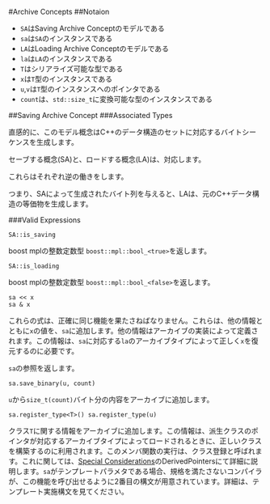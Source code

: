 #Archive Concepts
##Notaion

- `SA`はSaving Archive Conceptのモデルである
- `sa`は`SA`のインスタンスである
- `LA`はLoading Archive Conceptのモデルである
- `la`は`LA`のインスタンスである
- `T`はシリアライズ可能な型である
- `x`は`T`型のインスタンスである
- `u`,`v`は`T`型のインスタンスへのポインタである
- `count`は、`std::size_t`に変換可能な型のインスタンスである

##Saving Archive Concept
###Associated Types

直感的に、このモデル概念はC++のデータ構造のセットに対応するバイトシーケンスを生成します。

セーブする概念(SA)と、ロードする概念(LA)は、対応します。

これらはそれぞれ逆の働きをします。

つまり、SAによって生成されたバイト列を与えると、LAは、元のC++データ構造の等価物を生成します。

###Valid Expressions

```
SA::is_saving
```
boost mplの整数定数型 `boost::mpl::bool_<true>`を返します。

```
SA::is_loading
```

boost mplの整数定数型 `boost::mpl::bool_<false>`を返します。

```
sa << x
sa & x
```

これらの式は、正確に同じ機能を果たさねばなりません。これらは、他の情報とともに`x`の値を、`sa`に追加します。他の情報はアーカイブの実装によって定義されます。この情報は、`sa`に対応する`la`のアーカイブタイプによって正しく`x`を復元するのに必要です。

`sa`の参照を返します。

```
sa.save_binary(u, count)
```

`u`から`size_t(count)`バイト分の内容をアーカイブに追加します。

```
sa.register_type<T>() sa.register_type(u)
```

クラス`T`に関する情報をアーカイブに追加します。この情報は、派生クラスのポインタが対応するアーカイブタイプによってロードされるときに、正しいクラスを構築するのに利用されます。このメンバ関数の実行は、クラス登録と呼ばれます。これに関しては、[Special Considerations](special-considerations.md)のDerivedPointersにて詳細に説明します。`sa`がテンプレートパラメタである場合、規格を満たさないコンパイラが、この機能を呼び出せるように2番目の構文が用意されています。詳細は、テンプレート実施構文を見てください。

